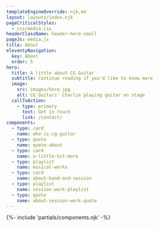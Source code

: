 ```yaml
---
templateEngineOverride: njk,md
layout: layouts/index.njk
pageCriticalStyles:
  - css/media.css
headerClassName: header-hero-small
pageJs: media.js
title: About
eleventyNavigation:
  key: About
  order: 5
hero:
  title: A little about CG Guitar
  subtitle: Continue reading if you'd like to know more
  image:
    src: images/hero.jpg
    alt: CG Guitars' Charlie playing guitar on stage
  callToAction:
    - type: primary
      text: Get in touch
      link: /contact/
components:
  - type: card
    name: who-is-cg-guitar
  - type: quote
    name: quote-about
  - type: card
    name: a-little-bit-more
  - type: playlist
    name: musical-works
  - type: card
    name: about-band-and-session
  - type: playlist
    name: session-work-playlist
  - type: quote
    name: about-session-work-quote
---
```


<article class="about-section no-padding">
{%- include 'partials/components.njk' -%}
</article>



